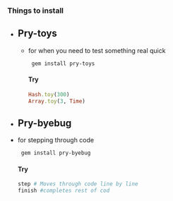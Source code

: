 ### Things to install
* ## Pry-toys
  * for when you need to test something real quick
    ```bash
     gem install pry-toys
     ```
     #### Try
     ```ruby
    Hash.toy(300)
    Array.toy(3, Time)
     ```

* ## Pry-byebug
 * for stepping through code
   ```bash
    gem install pry-byebug
    ```
    #### Try
    ```ruby
   step # Moves through code line by line
   finish #completes rest of cod
    ```
